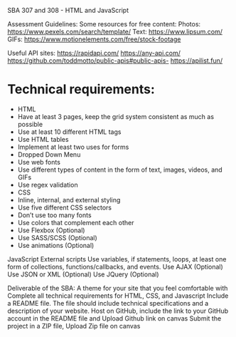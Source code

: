 SBA 307 and 308 - HTML and JavaScript

Assessment Guidelines:
Some resources for free content:
Photos: https://www.pexels.com/search/template/
Text: https://www.lipsum.com/
GIFs: https://www.motionelements.com/free/stock-footage


Useful API sites:
https://rapidapi.com/
https://any-api.com/
https://github.com/toddmotto/public-apis#public-apis-
https://apilist.fun/


# Technical requirements:

- HTML
- Have at least 3 pages, keep the grid system consistent as much as possible
- Use at least 10 different HTML tags
- Use HTML tables
- Implement at least two uses for forms
- Dropped Down Menu 
- Use web fonts
- Use different types of content in the form of text, images, videos, and GIFs
- Use regex validation
- CSS
- Inline, internal, and external styling
- Use five different CSS selectors
- Don’t use too many fonts
- Use colors that complement each other
- Use Flexbox (Optional)
- Use SASS/SCSS (Optional)
- Use animations (Optional)



JavaScript
External scripts
Use variables, if statements, loops, at least one form of collections, functions/callbacks, and events.
Use AJAX (Optional) 
Use JSON or XML (Optional)
Use JQuery (Optional)


Deliverable of the SBA:
A theme for your site that you feel comfortable with
Complete all technical requirements for HTML, CSS, and Javascript
Include a README file. The file should include technical specifications and a description of your website.
Host on GitHub,  include the link to your GitHub account in the README file and Upload Github link on canvas
Submit the project in a ZIP file, Upload Zip file on canvas

